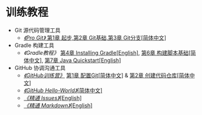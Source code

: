 # 训练教程

+ Git 源代码管理工具
    + [*《Pro Git》* 第1章 起步,第2章 Git基础,第3章 Git分支[简体中文]](http://git-scm.com/book/zh/v2)
+ Gradle 构建工具
    + *《Gradle教程》* [第4章 Installing Gradle[English]](https://docs.gradle.org/current/userguide/installation.html), [第6章 构建脚本基础[简体中文]](https://github.com/HP-Enterprise/Training/blob/master/Gradle/Gradle-Chapter6.md), [第7章 Java Quickstart[English]](https://docs.gradle.org/current/userguide/tutorial_java_projects.html)
+ GitHub 协调沟通工具
    + [*《GitHub训练营》*](https://help.github.com/categories/bootcamp) [第1章 配置Git[简体中文]](https://github.com/HP-Enterprise/Training/blob/master/GitHub/Set%20up%20Git.md) & [第2章 创建代码仓库[简体中文]](https://github.com/HP-Enterprise/Training/blob/master/GitHub/Creat%20a%20Repo.md)
    + [*《GitHub Hello-World》*[简体中文]](https://github.com/HP-Enterprise/Training/blob/master/GitHub/GitHub-HelloWorld.md)
    + [*《精通 Issues》*[English]](https://guides.github.com/features/issues)
    + [*《精通 Markdown》*[English]](https://guides.github.com/features/mastering-markdown)
